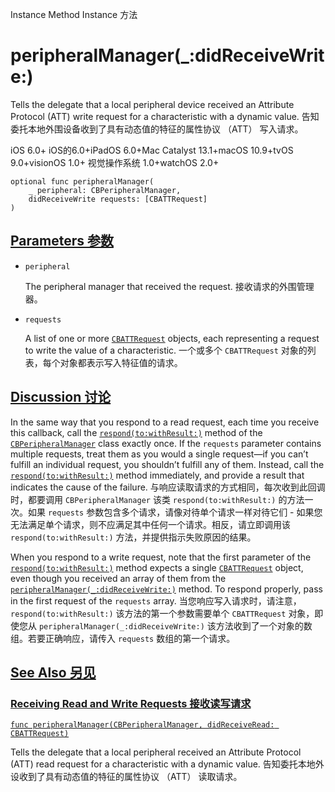 Instance Method Instance 方法

# peripheralManager(_:didReceiveWrite:) 

Tells the delegate that a local peripheral device received an Attribute Protocol (ATT) write request for a characteristic with a dynamic value.
告知委托本地外围设备收到了具有动态值的特征的属性协议 （ATT） 写入请求。

iOS 6.0+ iOS的6.0+iPadOS 6.0+Mac Catalyst 13.1+macOS 10.9+tvOS 9.0+visionOS 1.0+ 视觉操作系统 1.0+watchOS 2.0+

```
optional func peripheralManager(
    _ peripheral: CBPeripheralManager,
    didReceiveWrite requests: [CBATTRequest]
)
```



## [Parameters 参数](https://developer.apple.com/documentation/corebluetooth/cbperipheralmanagerdelegate/peripheralmanager(_:didreceivewrite:)#parameters)

- `peripheral`

  The peripheral manager that received the request. 接收请求的外围管理器。

- `requests`

  A list of one or more [`CBATTRequest`](https://developer.apple.com/documentation/corebluetooth/cbattrequest) objects, each representing a request to write the value of a characteristic. 一个或多个 `CBATTRequest` 对象的列表，每个对象都表示写入特征值的请求。



## [Discussion 讨论](https://developer.apple.com/documentation/corebluetooth/cbperipheralmanagerdelegate/peripheralmanager(_:didreceivewrite:)#Discussion)

In the same way that you respond to a read request, each time you receive this callback, call the [`respond(to:withResult:)`](https://developer.apple.com/documentation/corebluetooth/cbperipheralmanager/respond(to:withresult:)) method of the [`CBPeripheralManager`](https://developer.apple.com/documentation/corebluetooth/cbperipheralmanager) class exactly once. If the `requests` parameter contains multiple requests, treat them as you would a single request—if you can’t fulfill an individual request, you shouldn’t fulfill any of them. Instead, call the [`respond(to:withResult:)`](https://developer.apple.com/documentation/corebluetooth/cbperipheralmanager/respond(to:withresult:)) method immediately, and provide a result that indicates the cause of the failure.
与响应读取请求的方式相同，每次收到此回调时，都要调用 `CBPeripheralManager` 该类 `respond(to:withResult:)` 的方法一次。如果 `requests` 参数包含多个请求，请像对待单个请求一样对待它们 - 如果您无法满足单个请求，则不应满足其中任何一个请求。相反，请立即调用该 `respond(to:withResult:)` 方法，并提供指示失败原因的结果。

When you respond to a write request, note that the first parameter of the [`respond(to:withResult:)`](https://developer.apple.com/documentation/corebluetooth/cbperipheralmanager/respond(to:withresult:)) method expects a single [`CBATTRequest`](https://developer.apple.com/documentation/corebluetooth/cbattrequest) object, even though you received an array of them from the [`peripheralManager(_:didReceiveWrite:)`](https://developer.apple.com/documentation/corebluetooth/cbperipheralmanagerdelegate/peripheralmanager(_:didreceivewrite:)) method. To respond properly, pass in the first request of the `requests` array.
当您响应写入请求时，请注意， `respond(to:withResult:)` 该方法的第一个参数需要单个 `CBATTRequest` 对象，即使您从 `peripheralManager(_:didReceiveWrite:)` 该方法收到了一个对象的数组。若要正确响应，请传入 `requests` 数组的第一个请求。

## [See Also 另见](https://developer.apple.com/documentation/corebluetooth/cbperipheralmanagerdelegate/peripheralmanager(_:didreceivewrite:)#see-also)

### [Receiving Read and Write Requests 接收读写请求](https://developer.apple.com/documentation/corebluetooth/cbperipheralmanagerdelegate/peripheralmanager(_:didreceivewrite:)#Receiving-Read-and-Write-Requests)

[`func peripheralManager(CBPeripheralManager, didReceiveRead: CBATTRequest)`](https://developer.apple.com/documentation/corebluetooth/cbperipheralmanagerdelegate/peripheralmanager(_:didreceiveread:))

Tells the delegate that a local peripheral received an Attribute Protocol (ATT) read request for a characteristic with a dynamic value.
告知委托本地外设收到了具有动态值的特征的属性协议 （ATT） 读取请求。
